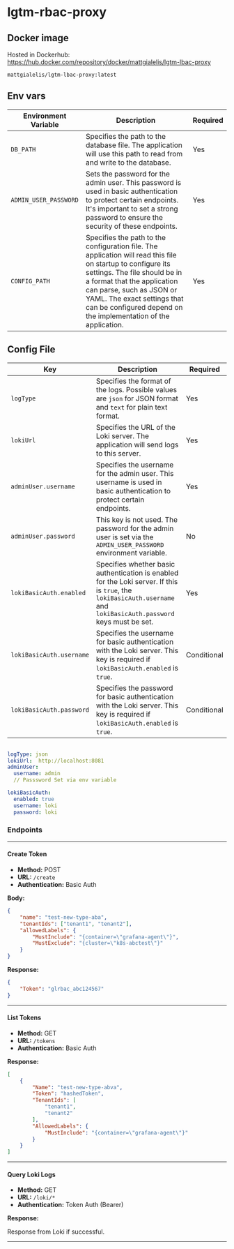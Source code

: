 # lgtm-rbac-proxy


## Docker image

Hosted in Dockerhub: https://hub.docker.com/repository/docker/mattgialelis/lgtm-lbac-proxy

```
mattgialelis/lgtm-lbac-proxy:latest
```


## Env vars

| Environment Variable  | Description                                                                                                                                                                                                                                                                                             | Required |
| --------------------- | ------------------------------------------------------------------------------------------------------------------------------------------------------------------------------------------------------------------------------------------------------------------------------------------------------- | -------- |
| `DB_PATH`             | Specifies the path to the database file. The application will use this path to read from and write to the database.                                                                                                                                                                                     | Yes      |
| `ADMIN_USER_PASSWORD` | Sets the password for the admin user. This password is used in basic authentication to protect certain endpoints. It's important to set a strong password to ensure the security of these endpoints.                                                                                                    | Yes      |
| `CONFIG_PATH`         | Specifies the path to the configuration file. The application will read this file on startup to configure its settings. The file should be in a format that the application can parse, such as JSON or YAML. The exact settings that can be configured depend on the implementation of the application. | Yes      |


## Config File
| Key                      | Description                                                                                                                                                           | Required    |
| ------------------------ | --------------------------------------------------------------------------------------------------------------------------------------------------------------------- | ----------- |
| `logType`                | Specifies the format of the logs. Possible values are `json` for JSON format and `text` for plain text format.                                                        | Yes         |
| `lokiUrl`                | Specifies the URL of the Loki server. The application will send logs to this server.                                                                                  | Yes         |
| `adminUser.username`     | Specifies the username for the admin user. This username is used in basic authentication to protect certain endpoints.                                                | Yes         |
| `adminUser.password`     | This key is not used. The password for the admin user is set via the `ADMIN_USER_PASSWORD` environment variable.                                                      | No          |
| `lokiBasicAuth.enabled`  | Specifies whether basic authentication is enabled for the Loki server. If this is `true`, the `lokiBasicAuth.username` and `lokiBasicAuth.password` keys must be set. | Yes         |
| `lokiBasicAuth.username` | Specifies the username for basic authentication with the Loki server. This key is required if `lokiBasicAuth.enabled` is `true`.                                      | Conditional |
| `lokiBasicAuth.password` | Specifies the password for basic authentication with the Loki server. This key is required if `lokiBasicAuth.enabled` is `true`.                                      | Conditional |

```yaml

logType: json
lokiUrl:  http://localhost:8081
adminUser:
  username: admin
  // Passsword Set via env variable

lokiBasicAuth:
  enabled: true
  username: loki
  password: loki

```



### Endpoints

---

#### Create Token

- **Method:** POST
- **URL:** `/create`
- **Authentication:** Basic Auth

**Body:**

```json
{
    "name": "test-new-type-aba",
    "tenantIds": ["tenant1", "tenant2"],
    "allowedLabels": {
        "MustInclude": "{container=\"grafana-agent\"}",
        "MustExclude": "{cluster=\"k8s-abctest\"}"
    }
}
```

**Response:**

```json
{
    "Token": "glrbac_abc124567"
}
```

---

#### List Tokens

- **Method:** GET
- **URL:** `/tokens`
- **Authentication:** Basic Auth

**Response:**

```json
[
    {
        "Name": "test-new-type-abva",
        "Token": "hashedToken",
        "TenantIds": [
            "tenant1",
            "tenant2"
        ],
        "AllowedLabels": {
            "MustInclude": "{container=\"grafana-agent\"}"
        }
    }
]
```

---

#### Query Loki Logs

- **Method:** GET
- **URL:** `/loki/*`
- **Authentication:** Token Auth (Bearer)

**Response:**

Response from Loki if successful.

---
